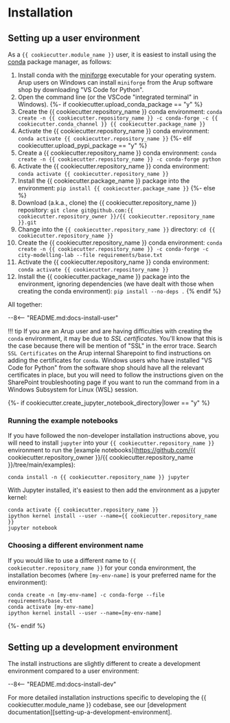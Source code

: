 
# Installation

## Setting up a user environment

As a `{{ cookiecutter.module_name }}` user, it is easiest to install using the [conda](https://docs.conda.io/en/latest/) package manager, as follows:

1. Install conda with the [miniforge](https://github.com/conda-forge/miniforge?tab=readme-ov-file#download) executable for your operating system.
Arup users on Windows can install `miniforge` from the Arup software shop by downloading "VS Code for Python".
1. Open the command line (or the VSCode "integrated terminal" in Windows).
{%- if cookiecutter.upload_conda_package == "y" %}
1. Create the {{ cookiecutter.repository_name }} conda environment: `conda create -n {{ cookiecutter.repository_name }} -c conda-forge -c {{ cookiecutter.conda_channel }} {{ cookiecutter.package_name }}`
1. Activate the {{ cookiecutter.repository_name }} conda environment: `conda activate {{ cookiecutter.repository_name }}`
{%- elif cookiecutter.upload_pypi_package == "y" %}
1. Create a {{ cookiecutter.repository_name }} conda environment: `conda create -n {{ cookiecutter.repository_name }} -c conda-forge python`
1. Activate the {{ cookiecutter.repository_name }} conda environment: `conda activate {{ cookiecutter.repository_name }}`
1. Install the {{ cookiecutter.package_name }} package into the environment: `pip install {{ cookiecutter.package_name }}`
{%- else %}
1. Download (a.k.a., clone) the {{ cookiecutter.repository_name }} repository: `git clone git@github.com:{{ cookiecutter.repository_owner }}/{{ cookiecutter.repository_name }}.git`
1. Change into the `{{ cookiecutter.repository_name }}` directory: `cd {{ cookiecutter.repository_name }}`
1. Create the {{ cookiecutter.repository_name }} conda environment: `conda create -n {{ cookiecutter.repository_name }} -c conda-forge -c city-modelling-lab --file requirements/base.txt`
1. Activate the {{ cookiecutter.repository_name }} conda environment: `conda activate {{ cookiecutter.repository_name }}`
1. Install the {{ cookiecutter.package_name }} package into the environment, ignoring dependencies (we have dealt with those when creating the conda environment): `pip install --no-deps .`
{% endif %}

All together:

--8<-- "README.md:docs-install-user"

!!! tip
    If you are an Arup user and are having difficulties with creating the `conda` environment, it may be due to *SSL certificates*.
    You'll know that this is the case because there will be mention of "SSL" in the error trace.
    Search `SSL Certificates` on the Arup internal Sharepoint to find instructions on adding the certificates for `conda`.
    Windows users who have installed "VS Code for Python" from the software shop should have all the relevant certificates in place, but you will need to follow the instructions given on the SharePoint troubleshooting page if you want to run the command from in a Windows Subsystem for Linux (WSL) session.

{%- if cookiecutter.create_jupyter_notebook_directory|lower == "y" %}

### Running the example notebooks

If you have followed the non-developer installation instructions above, you will need to install `jupyter` into your `{{ cookiecutter.repository_name }}` environment to run the [example notebooks](https://github.com/{{ cookiecutter.repository_owner }}/{{ cookiecutter.repository_name }}/tree/main/examples):

``` shell
conda install -n {{ cookiecutter.repository_name }} jupyter
```

With Jupyter installed, it's easiest to then add the environment as a jupyter kernel:

``` shell
conda activate {{ cookiecutter.repository_name }}
ipython kernel install --user --name={{ cookiecutter.repository_name }}
jupyter notebook
```

### Choosing a different environment name

If you would like to use a different name to `{{ cookiecutter.repository_name }}` for your conda environment, the installation becomes (where `[my-env-name]` is your preferred name for the environment):

``` shell
conda create -n [my-env-name] -c conda-forge --file requirements/base.txt
conda activate [my-env-name]
ipython kernel install --user --name=[my-env-name]
```
{%- endif %}

## Setting up a development environment

The install instructions are slightly different to create a development environment compared to a user environment:

--8<-- "README.md:docs-install-dev"

For more detailed installation instructions specific to developing the {{ cookiecutter.module_name }} codebase, see our [development documentation][setting-up-a-development-environment].
